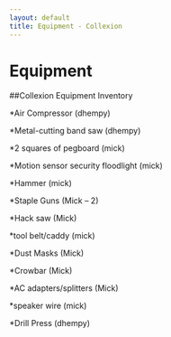 ```yaml
---
layout: default
title: Equipment - Collexion
---
```


# Equipment

##Collexion Equipment Inventory


*Air Compressor (dhempy)


*Metal-cutting band saw (dhempy)


*2 squares of pegboard (mick)


*Motion sensor security floodlight (mick)


*Hammer (mick)


*Staple Guns (Mick – 2)


*Hack saw (Mick)


*tool belt/caddy (mick)


*Dust Masks (Mick)


*Crowbar (Mick)


*AC adapters/splitters (Mick)


*speaker wire (mick)


*Drill Press (dhempy)